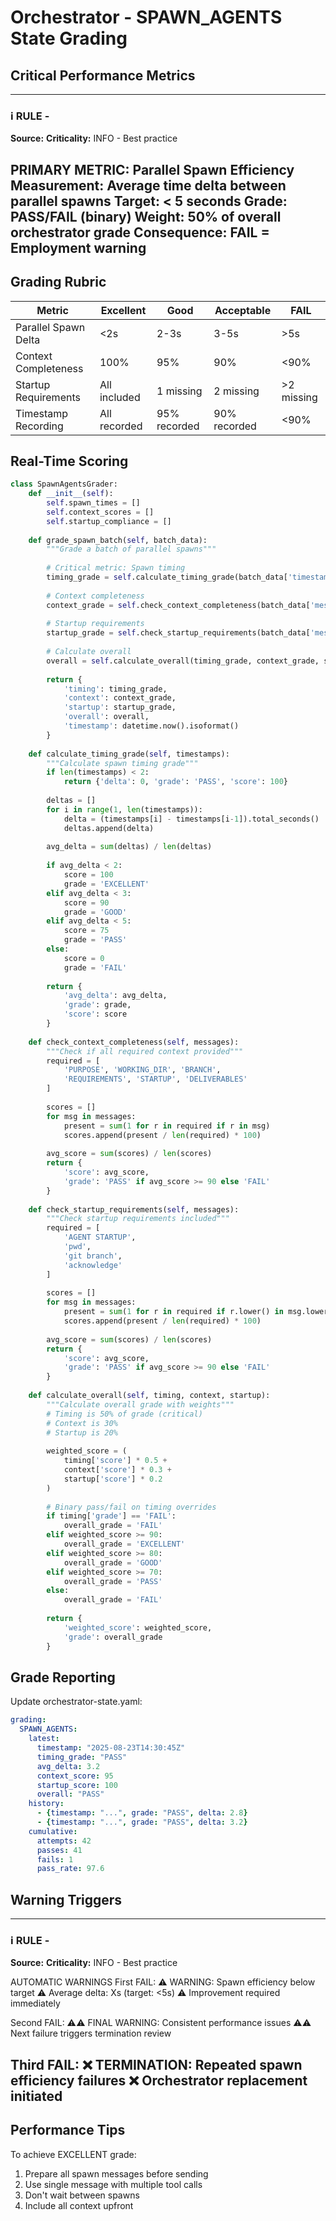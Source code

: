 # Orchestrator - SPAWN_AGENTS State Grading

## Critical Performance Metrics

---
### ℹ️ RULE  - 
**Source:** 
**Criticality:** INFO - Best practice

PRIMARY METRIC: Parallel Spawn Efficiency
Measurement: Average time delta between parallel spawns
Target: < 5 seconds
Grade: PASS/FAIL (binary)
Weight: 50% of overall orchestrator grade
Consequence: FAIL = Employment warning
---

## Grading Rubric

| Metric | Excellent | Good | Acceptable | FAIL |
|--------|-----------|------|------------|------|
| Parallel Spawn Delta | <2s | 2-3s | 3-5s | >5s |
| Context Completeness | 100% | 95% | 90% | <90% |
| Startup Requirements | All included | 1 missing | 2 missing | >2 missing |
| Timestamp Recording | All recorded | 95% recorded | 90% recorded | <90% |

## Real-Time Scoring

```python
class SpawnAgentsGrader:
    def __init__(self):
        self.spawn_times = []
        self.context_scores = []
        self.startup_compliance = []
        
    def grade_spawn_batch(self, batch_data):
        """Grade a batch of parallel spawns"""
        
        # Critical metric: Spawn timing
        timing_grade = self.calculate_timing_grade(batch_data['timestamps'])
        
        # Context completeness
        context_grade = self.check_context_completeness(batch_data['messages'])
        
        # Startup requirements
        startup_grade = self.check_startup_requirements(batch_data['messages'])
        
        # Calculate overall
        overall = self.calculate_overall(timing_grade, context_grade, startup_grade)
        
        return {
            'timing': timing_grade,
            'context': context_grade,
            'startup': startup_grade,
            'overall': overall,
            'timestamp': datetime.now().isoformat()
        }
    
    def calculate_timing_grade(self, timestamps):
        """Calculate spawn timing grade"""
        if len(timestamps) < 2:
            return {'delta': 0, 'grade': 'PASS', 'score': 100}
            
        deltas = []
        for i in range(1, len(timestamps)):
            delta = (timestamps[i] - timestamps[i-1]).total_seconds()
            deltas.append(delta)
        
        avg_delta = sum(deltas) / len(deltas)
        
        if avg_delta < 2:
            score = 100
            grade = 'EXCELLENT'
        elif avg_delta < 3:
            score = 90
            grade = 'GOOD'
        elif avg_delta < 5:
            score = 75
            grade = 'PASS'
        else:
            score = 0
            grade = 'FAIL'
        
        return {
            'avg_delta': avg_delta,
            'grade': grade,
            'score': score
        }
    
    def check_context_completeness(self, messages):
        """Check if all required context provided"""
        required = [
            'PURPOSE', 'WORKING_DIR', 'BRANCH',
            'REQUIREMENTS', 'STARTUP', 'DELIVERABLES'
        ]
        
        scores = []
        for msg in messages:
            present = sum(1 for r in required if r in msg)
            scores.append(present / len(required) * 100)
        
        avg_score = sum(scores) / len(scores)
        return {
            'score': avg_score,
            'grade': 'PASS' if avg_score >= 90 else 'FAIL'
        }
    
    def check_startup_requirements(self, messages):
        """Check startup requirements included"""
        required = [
            'AGENT STARTUP',
            'pwd',
            'git branch',
            'acknowledge'
        ]
        
        scores = []
        for msg in messages:
            present = sum(1 for r in required if r.lower() in msg.lower())
            scores.append(present / len(required) * 100)
        
        avg_score = sum(scores) / len(scores)
        return {
            'score': avg_score,
            'grade': 'PASS' if avg_score >= 90 else 'FAIL'
        }
    
    def calculate_overall(self, timing, context, startup):
        """Calculate overall grade with weights"""
        # Timing is 50% of grade (critical)
        # Context is 30%
        # Startup is 20%
        
        weighted_score = (
            timing['score'] * 0.5 +
            context['score'] * 0.3 +
            startup['score'] * 0.2
        )
        
        # Binary pass/fail on timing overrides
        if timing['grade'] == 'FAIL':
            overall_grade = 'FAIL'
        elif weighted_score >= 90:
            overall_grade = 'EXCELLENT'
        elif weighted_score >= 80:
            overall_grade = 'GOOD'
        elif weighted_score >= 70:
            overall_grade = 'PASS'
        else:
            overall_grade = 'FAIL'
        
        return {
            'weighted_score': weighted_score,
            'grade': overall_grade
        }
```

## Grade Reporting

Update orchestrator-state.yaml:
```yaml
grading:
  SPAWN_AGENTS:
    latest:
      timestamp: "2025-08-23T14:30:45Z"
      timing_grade: "PASS"
      avg_delta: 3.2
      context_score: 95
      startup_score: 100
      overall: "PASS"
    history:
      - {timestamp: "...", grade: "PASS", delta: 2.8}
      - {timestamp: "...", grade: "PASS", delta: 3.2}
    cumulative:
      attempts: 42
      passes: 41
      fails: 1
      pass_rate: 97.6
```

## Warning Triggers

---
### ℹ️ RULE  - 
**Source:** 
**Criticality:** INFO - Best practice

AUTOMATIC WARNINGS
First FAIL:
⚠️ WARNING: Spawn efficiency below target
⚠️ Average delta: Xs (target: <5s)
⚠️ Improvement required immediately

Second FAIL:
⚠️⚠️ FINAL WARNING: Consistent performance issues
⚠️⚠️ Next failure triggers termination review

Third FAIL:
❌ TERMINATION: Repeated spawn efficiency failures
❌ Orchestrator replacement initiated
---

## Performance Tips

To achieve EXCELLENT grade:
1. Prepare all spawn messages before sending
2. Use single message with multiple tool calls
3. Don't wait between spawns
4. Include all context upfront
